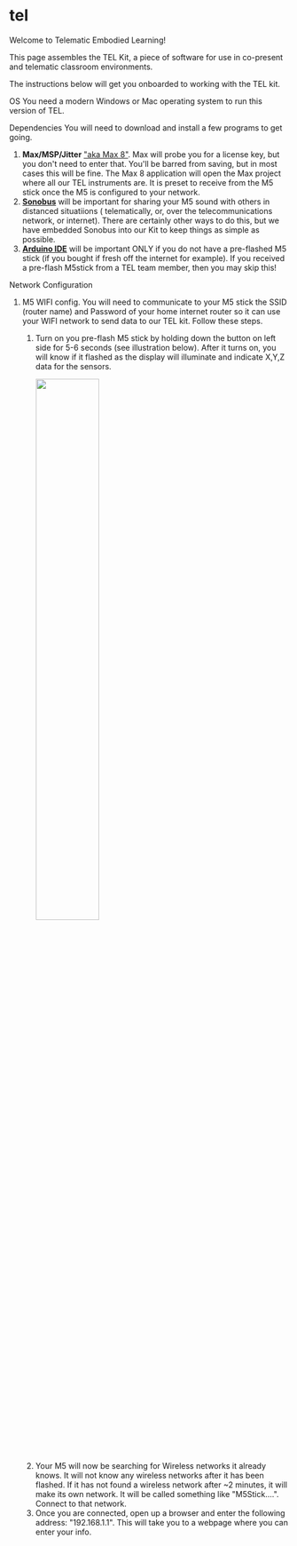 # tel
Welcome to Telematic Embodied Learning! 

This page assembles the TEL Kit, a piece of software for use in co-present and telematic classroom environments. 

The instructions below will get you onboarded to working with the TEL kit. 


OS 
You need a modern Windows or Mac operating system to run this version of TEL. 

Dependencies
You will need to download and install a few programs to get going.

1. <b>Max/MSP/Jitter</b> <a href = "http://www.cycling74.com/downloads"> "aka Max 8"</a>. Max will probe you for a license key, but you don't need to enter that. You'll be barred from saving, but in most cases this will be fine. The Max 8 application will open the Max project where all our TEL instruments are. It is preset to receive from the M5 stick once the M5 is configured to your network.   
2. <b><a href = "https://www.sonobus.net/">Sonobus<a/></b> will be important for sharing your M5 sound with others in distanced situatiions ( telematically, or, over the telecommunications network, or internet). There are certainly other ways to do this, but we have embedded Sonobus into our Kit to keep things as simple as possible.
3. <b><a href = "https://www.arduino.cc/en/donate/">Arduino IDE</a></b> will be important ONLY if you do not have a pre-flashed M5 stick (if you bought if fresh off the internet for example). If you received a pre-flash M5stick from a TEL team member, then you may skip this!

Network Configuration  
<ol>
<li>M5 WIFI config. You will need to communicate to your M5 stick the SSID (router name) and Password of your home internet router so it can use your WIFI network to send data to our TEL kit. Follow these steps.
<ol>
<li><p>Turn on you pre-flash M5 stick by holding down the button on left side for 5-6 seconds (see illustration below). After it turns on, you will know if it flashed as the display will illuminate and indicate X,Y,Z data for the sensors.</p>
<img src = "http://m5edu.com/wp-content/uploads/2019/04/LPD190009-M5Core-M5Stick-C_002.png" width = 50% height = 50%>
</li>
<li>Your M5 will now be searching for Wireless networks it already knows. It will not know any wireless networks after it has been flashed. If it has not found a wireless network after ~2 minutes, it will make its own network. It will be called something like "M5Stick....". Connect to that network. 
</li>
<li>Once you are connected, open up a browser and enter the following address: "192.168.1.1". This will take you to a webpage where you can enter your info. 
</li>

</ol>
</ol>






